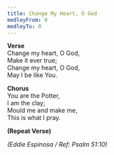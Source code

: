 ```yaml
---
title: Change My Heart, O God
medleyFrom: 0
medleyTo: 0
---
```


**Verse**  
Change my heart, O God,  
Make it ever true;  
Change my heart, O God,  
May I be like You.

**Chorus**  
You are the Potter,  
I am the clay;  
Mould me and make me,  
This is what I pray.

**(Repeat Verse)**

_(Eddie Espinosa / Ref: Psalm 51:10)_
